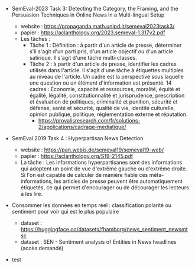 - SemEval-2023 Task 3: Detecting the Category, the Framing, and the Persuasion Techniques in Online News in a Multi-lingual Setup
	* website :  https://propaganda.math.unipd.it/semeval2023task3/
	* papier : https://aclanthology.org/2023.semeval-1.317v2.pdf
	* Les tâches :
        * Tâche 1 : Définition : à partir d'un article de presse, déterminer s'il s'agit d'un parti pris, d'un article objectif ou d'un article satirique. Il s'agit d'une tâche multi-classes.
        * Tâche 2 : à partir d'un article de presse, identifier les cadres utilisés dans l'article. Il s'agit d'une tâche à étiquettes multiples au niveau de l'article. Un cadre est la perspective sous laquelle une question ou un élément d'information est présenté. 14 cadres : Économie, capacité et ressources, moralité, équité et égalité, légalité, constitutionnalité et jurisprudence, prescription et évaluation de politiques, criminalité et punition, sécurité et défense, santé et sécurité, qualité de vie, identité culturelle, opinion publique, politique, réglementation externe et réputation.
	        * https://provalisresearch.com/fr/solutions-2/applications/cadrage-mediatique/

- SemEval 2019 Task 4 : Hyperpartisan News Detection 
    * website : https://pan.webis.de/semeval19/semeval19-web/
	* papier : https://aclanthology.org/S19-2145.pdf
	* La tâche : Les informations hyperpartisanes sont des informations qui adoptent un point de vue d'extrême gauche ou d'extrême droite. Si l'on est capable de calculer de manière fiable ces méta-informations, les articles de presse peuvent être automatiquement étiquetés, ce qui permet d'encourager ou de décourager les lecteurs à les lire.

-  Consommer les données en temps réel : classification polarité ou sentiment pour voir qui est le plus populaire
    * dataset : https://huggingface.co/datasets/fhamborg/news_sentiment_newsmtsc
	* dataset : SEN - Sentiment analysis of Entities in News headlines (accès demandé)
 * test
